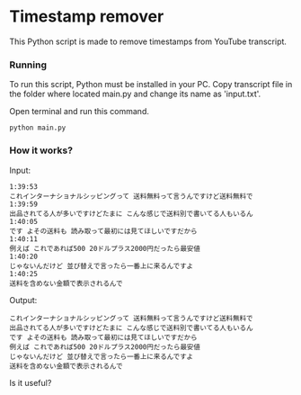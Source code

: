 # Timestamp remover

This Python script is made to remove timestamps from YouTube transcript.

### Running

To run this script, Python must be installed in your PC.
Copy transcript file in the folder where located main.py and change its name as 'input.txt'.

Open terminal and run this command.

```
python main.py
```

### How it works?

Input:

```
1:39:53
これインターナショナルシッピングって 送料無料って言うんですけど送料無料で
1:39:59
出品されてる人が多いですけどたまに こんな感じで送料別で書いてる人もいるん
1:40:05
です よその送料も 読み取って最初には見てほしいですだから
1:40:11
例えば これであれば500 20ドルプラス2000円だったら最安値
1:40:20
じゃないんだけど 並び替えで言ったら一番上に来るんですよ
1:40:25
送料を含めない金額で表示されるんで
```

Output:

```
これインターナショナルシッピングって 送料無料って言うんですけど送料無料で
出品されてる人が多いですけどたまに こんな感じで送料別で書いてる人もいるん
です よその送料も 読み取って最初には見てほしいですだから
例えば これであれば500 20ドルプラス2000円だったら最安値
じゃないんだけど 並び替えで言ったら一番上に来るんですよ
送料を含めない金額で表示されるんで
```

Is it useful?